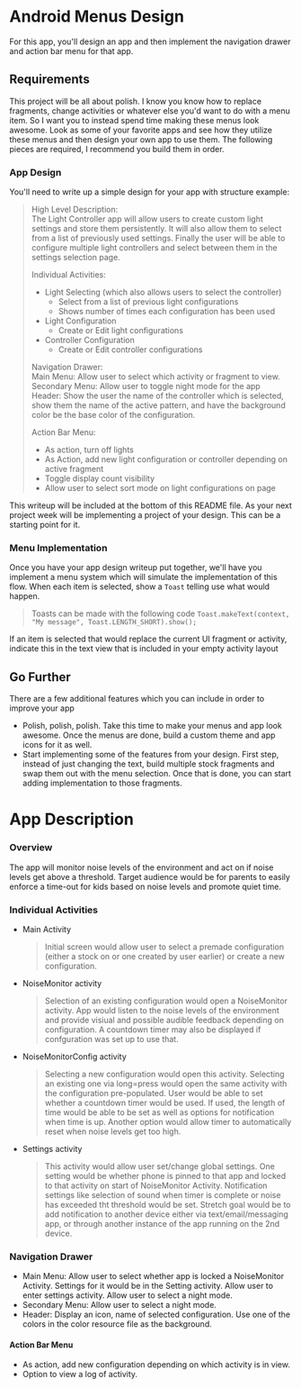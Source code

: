 # Android Menus Design

For this app, you'll design an app and then implement the navigation drawer and action bar menu for that app.

## Requirements

This project will be all about polish. I know you know how to replace fragments, change activities or whatever else you'd want to do with a menu item. So I want you to instead spend time making these menus look awesome. Look as some of your favorite apps and see how they utilize these menus and then design your own app to use them.
The following pieces are required, I recommend you build them in order.

### App Design
You'll need to write up a simple design for your app with structure example:

>High Level Description:  
>The Light Controller app will allow users to create custom light settings and store them persistently. It will also allow them to select from a list of previously used settings. Finally the user will be able to configure multiple light controllers and select between them in the settings selection page.  
>
>Individual Activities:
>- Light Selecting (which also allows users to select the controller)
>	- Select from a list of previous light configurations
>	- Shows number of times each configuration has been used
>- Light Configuration
>	- Create or Edit light configurations
>- Controller Configuration
>	- Create or Edit controller configurations
>
>Navigation Drawer:  
>Main Menu: Allow user to select which activity or fragment to view.  
>Secondary Menu: Allow user to toggle night mode for the app  
>Header: Show the user the name of the controller which is selected, show them the name of the active pattern, and have the background color be the base color of the configuration.  
>
>Action Bar Menu:
>- As action, turn off lights
>- As Action, add new light configuration or controller depending on active fragment
>- Toggle display count visibility
>- Allow user to select sort mode on light configurations on page


This writeup will be included at the bottom of this README file. As your next project week will be implementing a project of your design. This can be a starting point for it.

### Menu Implementation
Once you have your app design writeup put together, we'll have you implement a menu system which will simulate the implementation of this flow.
When each item is selected, show a `Toast` telling use what would happen.
> Toasts can be made with the following code `Toast.makeText(context, "My message", Toast.LENGTH_SHORT).show();`

If an item is selected that would replace the current UI fragment or activity, indicate this in the text view that is included in your empty activity layout

## Go Further

There are a few additional features which you can include in order to improve your app

* Polish, polish, polish. Take this time to make your menus and app look awesome. Once the menus are done, build a custom theme and app icons for it as well.
* Start implementing some of the features from your design. First step, instead of just changing the text, build multiple stock fragments and swap them out with the menu selection. Once that is done, you can start adding implementation to those fragments.


# App Description

### Overview
   The app will monitor noise levels of the environment and act on if noise levels get above a threshold.  Target audience would be for parents to easily enforce a time-out for kids based on noise levels and promote quiet time.

### Individual Activities
 * Main Activity

    >Initial screen would allow user to select a premade configuration (either a stock on or one created by user earlier) or create a new configuration.

* NoiseMonitor activity

    >Selection of an existing configuration would open a NoiseMonitor activity.  App would    listen to the noise levels of the environment and provide visiual and possible audible feedback depending on configuration.  A countdown timer may also be displayed if confguration was set up to use that.

*   NoiseMonitorConfig activity

    >Selecting a new configuration would open this activity.  Selecting an existing one via long=press would open the same activity with the configuration pre-populated.  User would be able to set whether a countdown timer would be used.  If used, the length of time would be able to be set as well as options for notification when time is up.  Another option would allow timer to automatically reset when noise levels get too high.

*   Settings activity

    >This activity would allow user set/change global settings.  One setting would be whether phone is pinned to that app and locked to that activity on start of NoiseMonitor Activity.  Notification settings like selection of sound when timer is complete or noise has exceeded tht threshold would be set. Stretch goal would be to add notification to another device either via text/email/messaging app, or through another instance of the app running on the 2nd device.
    
### Navigation Drawer

*   Main Menu: Allow user to select whether app is locked a NoiseMonitor Activity.  Settings for it would be in the Setting activity.  Allow user to enter settings activity.  Allow user to select a night mode.
*   Secondary Menu:  Allow user to select a night mode.
*   Header: Display an icon, name of selected configuration.  Use one of the colors in the color resource file as the background.

#### Action Bar Menu

*   As action, add new configuration depending on which activity is in view.
*   Option to view a log of activity.